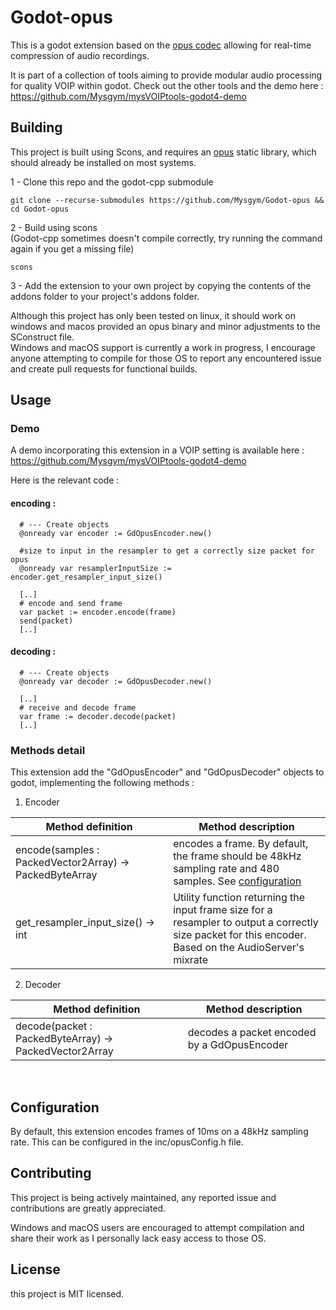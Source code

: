 # Godot-opus

This is a godot extension based on the [opus codec](https://opus-codec.org) allowing for real-time compression of audio recordings.  

It is part of a collection of tools aiming to provide modular audio processing for quality VOIP within godot.
Check out the other tools and the demo here : https://github.com/Mysgym/mysVOIPtools-godot4-demo

## Building

This project is built using Scons, and requires an [opus](https://opus-codec.org/downloads) static library, which should already be installed on most systems.

  1 - Clone this repo and the godot-cpp submodule  
  ```
  git clone --recurse-submodules https://github.com/Mysgym/Godot-opus && cd Godot-opus
  ```

  2 - Build using scons  
  (Godot-cpp sometimes doesn't compile correctly, try running the command again if you get a missing file)
  ```
  scons
  ```

  3 - Add the extension to your own project by copying the contents of the addons folder to your project's addons folder.  

Although this project has only been tested on linux, it should work on windows and macos provided an opus binary and minor adjustments to the SConstruct file.  
Windows and macOS support is currently a work in progress, I encourage anyone attempting to compile for those OS to report any encountered issue and create pull requests for functional builds.

## Usage  

### Demo

A demo incorporating this extension in a VOIP setting is available here : https://github.com/Mysgym/mysVOIPtools-godot4-demo

Here is the relevant code : 

#### encoding : 

```gdscript
  # --- Create objects
  @onready var encoder := GdOpusEncoder.new()

  #size to input in the resampler to get a correctly size packet for opus
  @onready var resamplerInputSize := encoder.get_resampler_input_size()

  [..]
  # encode and send frame
  var packet := encoder.encode(frame)
  send(packet)
  [..]

```

#### decoding : 

```gdscript
  # --- Create objects
  @onready var decoder := GdOpusDecoder.new()

  [..]
  # receive and decode frame
  var frame := decoder.decode(packet)
  [..]

```


### Methods detail
This extension add the "GdOpusEncoder" and "GdOpusDecoder" objects to godot, implementing the following methods :

1. Encoder

| Method definition | Method description |
| ----------------- | ------------------ |
| encode(samples : PackedVector2Array) -> PackedByteArray | encodes a frame. By default, the frame should be 48kHz sampling rate and 480 samples. See [configuration](https://github.com/Mysgym/Godot-opus/blob/main/README.md#configuration)|
| get_resampler_input_size() -> int | Utility function returning the input frame size for a resampler to output a correctly size packet for this encoder. Based on the AudioServer's mixrate| 

2. Decoder  

| Method definition | Method description |
| ------------------|--------------------|
| decode(packet : PackedByteArray) -> PackedVector2Array | decodes a packet encoded by a GdOpusEncoder|
<br>  

## Configuration

By default, this extension encodes frames of 10ms on a 48kHz sampling rate. 
This can be configured in the inc/opusConfig.h file.

## Contributing

This project is being actively maintained, any reported issue and contributions are greatly appreciated.

Windows and macOS users are encouraged to attempt compilation and share their work as I personally lack easy access to those OS.  

## License

this project is MIT licensed.
